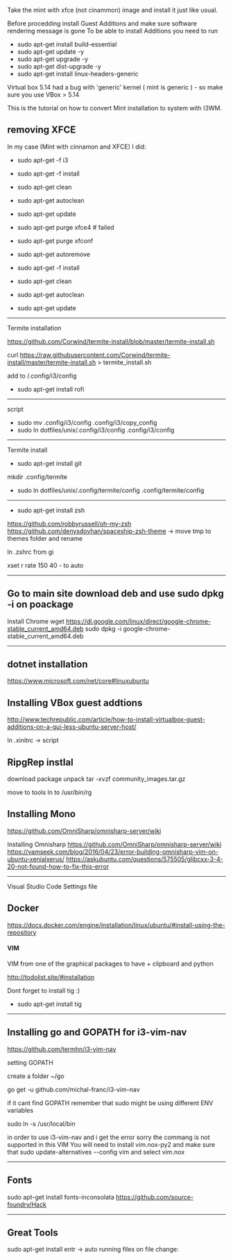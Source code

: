 Take the mint with xfce (not cinammon) image and install it just like usual.

Before procedding install Guest Additions and make sure software rendering message is gone
To be able to install Additions you need to run
* sudo apt-get install build-essential
* sudo apt-get update -y
* sudo apt-get upgrade -y
* sudo apt-get dist-upgrade -y
* sudo apt-get install linux-headers-generic

Virtual box 5.14 had a bug with 'generic' kernel ( mint is generic ) - so make sure you use VBox > 5.14

This is the tutorial on how to convert Mint installation to system with I3WM.

removing XFCE  
----------------------------------------------------
In my case (Mint with cinnamon and XFCE) I did: 
* sudo apt-get -f i3
* sudo apt-get -f install 
* sudo apt-get clean 
* sudo apt-get autoclean 
* sudo apt-get update  

* sudo apt-get purge xfce4  # failed 

* sudo apt-get purge xfconf 
* sudo apt-get autoremove 
* sudo apt-get -f install 
* sudo apt-get clean 
* sudo apt-get autoclean 
* sudo apt-get update 

----------------------------------------------------------
Termite installation 

https://github.com/Corwind/termite-install/blob/master/termite-install.sh 

curl https://raw.githubusercontent.com/Corwind/termite-install/master/termite-install.sh > termite_install.sh 

add to /.config/i3/config 

* sudo apt-get install rofi 
----------------------------------------------------------
script  

* sudo mv .config/i3/config .config/i3/copy_config 
* sudo ln dotfiles/unix/.config/i3/config .config/i3/config 

------------------------------------------------------------
Termite install 

* sudo apt-get install git

mkdir .config/termite 
* sudo ln dotfiles/unix/.config/termite/config .config/termite/config 

---------------------------------------
* sudo apt-get install zsh 

https://github.com/robbyrussell/oh-my-zsh 
https://github.com/denysdovhan/spaceship-zsh-theme -> move tmp to themes folder and rename 

ln .zshrc from gi 


xset r rate 150 40 - to auto 


--------------------------------------
Go to main site download deb and use sudo dpkg -i on poackage 
-------------------------------------------
Install Chrome 
wget https://dl.google.com/linux/direct/google-chrome-stable_current_amd64.deb 
sudo dpkg -i google-chrome-stable_current_amd64.deb 

--------------------------------------------

dotnet installation 
--------------------------------
https://www.microsoft.com/net/core#linuxubuntu 


Installing VBox guest addtions 
------------------------------------
http://www.techrepublic.com/article/how-to-install-virtualbox-guest-additions-on-a-gui-less-ubuntu-server-host/ 

ln .xinitrc -> script 


RipgRep instlal 
----------------
download package 
unpack 
tar -xvzf community_images.tar.gz 

move to tools 
ln to /usr/bin/rg 


Installing Mono 
------------------
https://github.com/OmniSharp/omnisharp-server/wiki 

Installing Omnisharp 
https://github.com/OmniSharp/omnisharp-server/wiki 
https://vamseek.com/blog/2016/04/23/error-building-omnisharp-vim-on-ubuntu-xenialxerus/ 
https://askubuntu.com/questions/575505/glibcxx-3-4-20-not-found-how-to-fix-this-error 


------------------
Visual Studio Code Settings file

Docker
------------------
https://docs.docker.com/engine/installation/linux/ubuntu/#install-using-the-repository

#### VIM
VIM from one of the graphical packages to have + clipboard and python

http://todolist.site/#installation


Dont forget to install tig :)

* sudo apt-get install tig


---------------------
Installing go and GOPATH for i3-vim-nav
---------------------
https://github.com/termhn/i3-vim-nav

setting GOPATH

create a folder ~/go

go get -u github.com/michal-franc/i3-vim-nav

if it cant find GOPATH remember that sudo might be using different ENV variables

sudo ln -s <your installation folder> /usr/local/bin

in order to use i3-vim-nav and i get the error sorry the commang is not supported in this VIM
You will need to install vim.nox-py2 and make sure 
that sudo update-alternatives --config vim and select vim.nox

----------------------
Fonts
----------------------
sudo apt-get install fonts-inconsolata
https://github.com/source-foundry/Hack

----------------------
Great Tools
----------------------

sudo apt-get install entr -> auto running files on file change:
